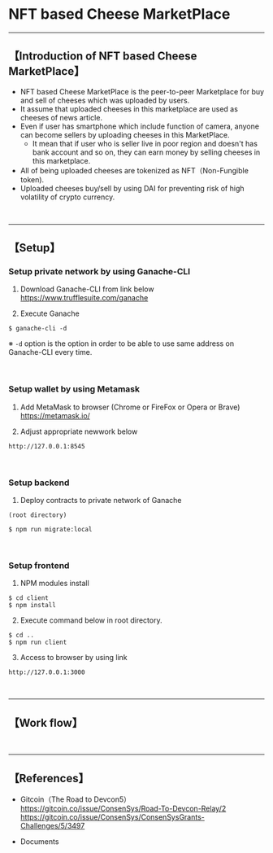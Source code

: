 # NFT based Cheese MarketPlace

***

## 【Introduction of NFT based Cheese MarketPlace】
- NFT based Cheese MarketPlace is the peer-to-peer Marketplace for buy and sell of cheeses which was uploaded by users.
- It assume that uploaded cheeses in this marketplace are used as cheeses of news article.
- Even if user has smartphone which include function of camera, anyone can become sellers by uploading cheeses in this MarketPlace.
  - It mean that if user who is seller live in poor region and doesn't has bank account and so on, they can earn money by selling cheeses in this marketplace.
- All of being uploaded cheeses are tokenized as NFT（Non-Fungible token). 
- Uploaded cheeses buy/sell by using DAI for preventing risk of high volatility of crypto currency.


&nbsp;


***

## 【Setup】

### Setup private network by using Ganache-CLI
1. Download Ganache-CLI from link below  
https://www.trufflesuite.com/ganache  


2. Execute Ganache   
```
$ ganache-cli -d
```
※ `-d` option is the option in order to be able to use same address on Ganache-CLI every time.

&nbsp;


### Setup wallet by using Metamask
1. Add MetaMask to browser (Chrome or FireFox or Opera or Brave)    
https://metamask.io/  


2. Adjust appropriate newwork below 
```
http://127.0.0.1:8545
```

&nbsp;


### Setup backend
1. Deploy contracts to private network of Ganache
```
(root directory)

$ npm run migrate:local
```

&nbsp;


### Setup frontend
1. NPM modules install
```
$ cd client
$ npm install
```

2. Execute command below in root directory.
```
$ cd ..
$ npm run client
```

3. Access to browser by using link 
```
http://127.0.0.1:3000
```

&nbsp;

***


## 【Work flow】

&nbsp;

***

## 【References】
- Gitcoin（The Road to Devcon5）
https://gitcoin.co/issue/ConsenSys/Road-To-Devcon-Relay/2
https://gitcoin.co/issue/ConsenSys/ConsenSysGrants-Challenges/5/3497

- Documents

